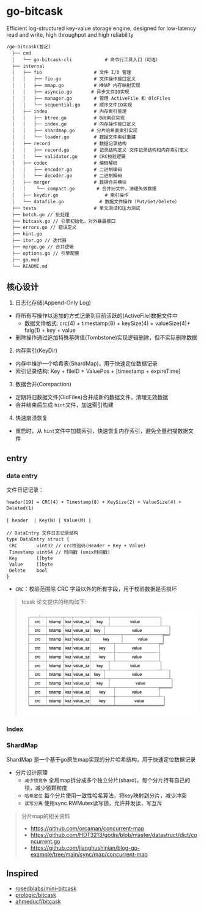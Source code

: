 # go-bitcask

Efficient log-structured key-value storage engine, designed for low-latency read and write, high throughput and high reliability

```txt
/go-bitcask(暂定)
  ├── cmd
  │   └── go-bitcask-cli            # 命令行工具入口（可选）
  ├── internal
  │   ├── fio                   # 文件 I/O 管理
  │   │   ├── fio.go            # 文件操作接口定义
  │   │   ├── mmap.go           # MMAP 内存映射实现
  │   │   ├── asyncio.go       # 异步文件IO实现
  │   │   ├── manager.go        # 管理 ActiveFile 和 OldFiles
  │   │   └── sequential.go     # 顺序文件IO实现
  │   ├── index                 # 内存索引管理
  │   │   ├── btree.go          # B树索引实现
  │   │   ├── index.go          # 内存操作接口定义
  │   │   ├── shardmap.go      # 分片哈希表索引实现
  │   │   └── loader.go         # 数据文件索引重建
  │   ├── record                # 数据记录结构
  │   │   ├── record.go         # 记录结构定义 文件记录结构和内存索引定义
  │   │   └── validator.go      # CRC校验逻辑
  │   ├── codec                 # 编码解码
  │   │   ├── encoder.go        # 二进制编码
  │   │   └── decoder.go        # 二进制解码
  │   ├── merger                # 数据合并模块
  │   │    └── compact.go        # 合并旧文件，清理失效数据
  │   ├── keydir.go                 # 索引操作
  │   └── datafile.go             # 数据文件操作（Put/Get/Delete）
  ├── tests                     # 单元测试和压力测试
  ├── betch.go // 批处理
  ├── bitcask.go // 引擎初始化，对外暴露接口
  ├── errors.go // 错误定义
  ├── hint.go
  ├── iter.go // 迭代器
  ├── merge.go // 合并逻辑
  ├── options.go // 引擎配置
  ├── go.mod
  └── README.md
```

## 核心设计

1. 日志化存储(Append-Only Log)

- 将所有写操作以追加的方式记录到目前活跃的(ActiveFile)数据文件中
  - 数据文件格式: crc(4) + timestamp(8) + keySize(4) + valueSize(4)+ falg(1)  + key + value
- 删除操作通过追加特殊墓碑值(Tombstone)实现逻辑删除，但不实际删除数据

2. 内存索引(KeyDir)

- 内存中维护一个哈希表(ShardMap)，用于快速定位数据记录
- 索引记录结构: Key + fileID + ValuePos + [timestamp + expireTime]

3. 数据合并(Compaction)

- 定期将旧数据文件(OldFiles)合并成新的数据文件，清理无效数据
- 合并结束后生成 `hint`文件，加速索引构建

4. 快速崩溃恢复

- 重启时，从 `hint`文件中加载索引，快速恢复内存索引，避免全量扫描数据文件

## entry

### data entry

文件日记记录：

```
header[19] = CRC(4) + Timestamp(8) + KeySize(2) + ValueSize(4) + Deleted(1)

| header  | Key(N) | Value(M) |

// DataEntry 文件日志记录结构
type DataEntry struct {
 CRC       uint32 // crc校验码(Header + Key + Value)
 Timestamp uint64 // 时间戳 (unix时间戳)
 Key       []byte
 Value     []byte
 Delete    bool
}
```

- `CRC`：校验范围除 CRC 字段以外的所有字段，用于校验数据是否损坏

> tcask 论文提供的结构如下:
>
> ![data entry](./docs/image/bitcask-data.jpg)

### Index

### ShardMap

ShardMap 是一个基于go原生map实现的分片哈希结构，用于快速定位数据记录

- 分片设计原理
  - `减少锁竞争` 全局map拆分成多个独立分片(shard)，每个分片持有自己的锁，减少锁颗粒度
  - `哈希定位` 每个分片使用一致性哈希算法，将key映射到分片，减少冲突
  - `读写分离` 使用sync.RWMutex读写锁，允许并发读，写互斥

> 分片map的相关资料
>
> - <https://github.com/orcaman/concurrent-map>
> - <https://github.com/HDT3213/godis/blob/master/datastruct/dict/concurrent.go>
> - <https://github.com/jianghushinian/blog-go-example/tree/main/sync/map/concurrent-map>

## Inspired

- [rosedblabs/mini-bitcask](https://github.com/rosedblabs/mini-bitcask.git)
- [prologic/bitcask](https://git.mills.io/prologic/bitcask)
- [ahmeducf/bitcask](https://github.com/ahmeducf/bitcask)
